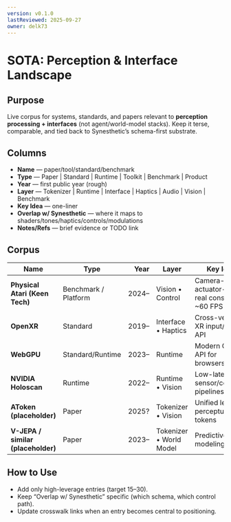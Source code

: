 ```yaml
---
version: v0.1.0
lastReviewed: 2025-09-27
owner: delk73
---
```


# SOTA: Perception & Interface Landscape

## Purpose
Live corpus for systems, standards, and papers relevant to **perception processing + interfaces** (not agent/world-model stacks). Keep it terse, comparable, and tied back to Synesthetic’s schema-first substrate.

## Columns
- **Name** — paper/tool/standard/benchmark  
- **Type** — Paper | Standard | Runtime | Toolkit | Benchmark | Product  
- **Year** — first public year (rough)  
- **Layer** — Tokenizer | Runtime | Interface | Haptics | Audio | Vision | Benchmark  
- **Key Idea** — one-liner  
- **Overlap w/ Synesthetic** — where it maps to shaders/tones/haptics/controls/modulations  
- **Notes/Refs** — brief evidence or TODO link

## Corpus
| Name | Type | Year | Layer | Key Idea | Overlap w/ Synesthetic | Notes/Refs |
|---|---|---:|---|---|---|---|
| **Physical Atari (Keen Tech)** | Benchmark / Platform | 2024– | Vision • Control | Camera-in, actuator-out on real consoles @ ~60 FPS | Perfect target for **SDF soft overlays + curve-fit**; homography→state→latency-comp control; logs @ 60 Hz | Link in repo README. Map to `concepts/sdf_soft_overlays.md` |
| **OpenXR** | Standard | 2019– | Interface • Haptics | Cross-vendor XR input/output API | Interfaces ↔ schema controls/haptics; map bidirectional sync | TODO refs |
| **WebGPU** | Standard/Runtime | 2023– | Runtime | Modern GPU API for browsers/native | Shader runtime baseline; determinism + footprint | TODO refs |
| **NVIDIA Holoscan** | Runtime | 2022– | Runtime • Vision | Low-latency sensor/compute pipelines | Contrast “procedural substrate” vs learned pipelines | TODO refs |
| **AToken (placeholder)** | Paper | 2025? | Tokenizer • Vision | Unified learned perceptual tokens | Contrast with **schema-tokenized manifold** | TODO refs |
| **V-JEPA / similar (placeholder)** | Paper | 2023– | Tokenizer • World Model | Predictive latent modeling | Bridge: learned→schema params | TODO refs |

## How to Use
- Add only high-leverage entries (target 15–30).  
- Keep “Overlap w/ Synesthetic” specific (which schema, which control path).  
- Update crosswalk links when an entry becomes central to positioning.
